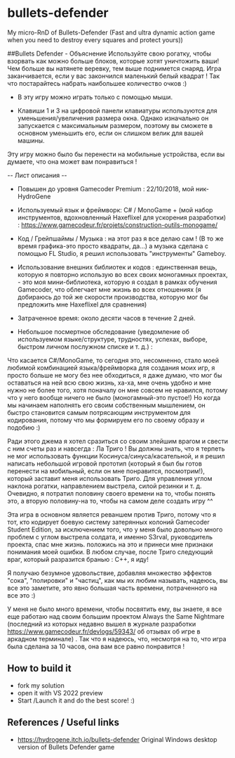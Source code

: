 # bullets-defender
My micro-RnD of Bullets-Defender (Fast and ultra dynamic action game when you need to destroy every squares and protect yours))

##Bullets Defender - Объяснение
Используйте свою рогатку, чтобы взорвать как можно больше блоков, которые хотят уничтожить ваши! Чем больше вы натянете веревку, тем выше поднимется снаряд. Игра заканчивается, если у вас закончился маленький белый квадрат ! Так что постарайтесь набрать наибольшее количество очков :) 

- В эту игру можно играть только с помощью мыши.

- Клавиши 1 и 3 на цифровой панели клавиатуры используются для уменьшения/увеличения размера окна. Однако изначально он запускается с максимальным размером, поэтому вы сможете в основном уменьшить его, если он слишком велик для вашей машины.

Эту игру можно было бы перенести на мобильные устройства, если вы думаете, что она может вам понравиться !

-- Лист описания --
- Повышен до уровня Gamecoder Premium : 22/10/2018, мой ник-HydroGene

- Используемый язык и фреймворк: C# / MonoGame + (мой набор инструментов, вдохновленный Haxeflixel для ускорения разработки) : https://www.gamecodeur.fr/projets/construction-outils-monogame/

- Код / Грейпшаймы / Музыка : на этот раз я все делаю сам ! (В то же время графика-это просто квадраты, да...) а музыка сделана с помощью FL Studio, я решил использовать "инструменты" Gameboy.

- Использование внешних библиотек и кодов : единственная вещь, которую я повторно использую во всех своих моногамных проектах, - это моя мини-библиотека, которую я создал в рамках обучения Gamecoder, что облегчает мне жизнь во всех отношениях (я добираюсь до той же скорости производства, которую мог бы предложить мне Haxeflixel для сравнения)

- Затраченное время: около десяти часов в течение 2 дней.

- Небольшое посмертное обследование (уведомление об используемом языке/структуре, трудностях, успехах, выборе, быстром личном послужном списке и т. д.) : 

Что касается C#/MonoGame, то сегодня это, несомненно, стало моей любимой комбинацией языка/фреймворка для создания моих игр, я просто больше не могу без нее обходиться, я даже думаю, что мог бы оставаться на ней всю свою жизнь, ха-ха, мне очень удобно и мне нужно не более того, хотя поначалу он мне совсем не нравился, потому что у него вообще ничего не было (моногамный-это пустое!) Но когда мы начинаем наполнять его своим собственным мышлением, он быстро становится самым потрясающим инструментом для кодирования, потому что мы формируем его по своему образу и подобию :)

Ради этого джема я хотел сразиться со своим злейшим врагом и свести с ним счеты раз и навсегда : Ла Триго ! Вы должны знать, что я терпеть не мог использовать функции Косинуса/синуса/касательной, и я решил написать небольшой игровой прототип (который я был бы готов перенести на мобильный, если он мне понравится, посмотрим!), который заставит меня использовать Триго. Для управления углом наклона рогатки, направлением выстрела, силой резинки и т. д. Очевидно, я потратил половину своего времени на то, чтобы понять это, а вторую половину-на то, чтобы на самом деле создать игру ^^ 

Эта игра в основном является реваншем против Триго, потому что я тот, кто кодирует боевую систему затерянных колоний Gamecoder Student Edition, за исключением того, что у меня было довольно много проблем с углом выстрела солдата, и именно S3rval, руководитель проекта, спас мне жизнь. положись на это и принеси мне признаки понимания моей ошибки. В любом случае, после Триго следующий враг, который разразится бранью : C++, я иду!

Я получаю безумное удовольствие, добавляя множество эффектов "сока", "полировки" и "частиц", как мы их любим называть, надеюсь, вы все это заметите, это явно большая часть времени, потраченного на все это :) 

У меня не было много времени, чтобы посвятить ему, вы знаете, я все еще работаю над своим большим проектом Always the Same Nightmare (последний из которых недавно вышел в журнале разработки https://www.gamecodeur.fr/devlogs/59343/ об отзывах об игре в аркадном терминале) . Так что я надеюсь, что, несмотря на то, что игра была сделана за 10 часов, она вам все равно понравится !
## How to build it
- fork my solution
- open it with VS 2022 preview
- Start /Launch it and do the best score! :)

## References / Useful links
- https://hydrogene.itch.io/bullets-defender Original Windows desktop version of Bullets Defender game
